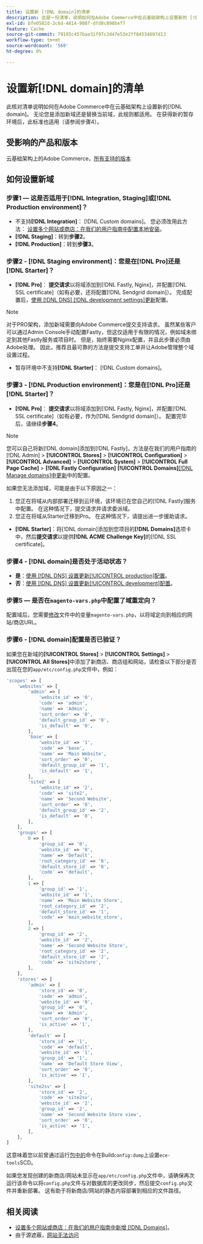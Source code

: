 ```yaml
---
title: 设置新 [!DNL domain]的清单
description: 这是一份清单，说明如何在Adobe Commerce中在云基础架构上设置新的 [!DNL domain] 。
exl-id: bfe0582d-2c6d-4814-908f-dfd8c898bef7
feature: Cache
source-git-commit: 79195c457bae31f97c2d47e53e2ff84534697d13
workflow-type: tm+mt
source-wordcount: '569'
ht-degree: 0%

---
```


# 设置新[!DNL domain]的清单

此核对清单说明如何在Adobe Commerce中在云基础架构上设置新的[!DNL domain]。 无论您是添加新域还是替换当前域，此规则都适用。 在获得新的暂存环境后，此标准也适用（请参阅步骤4）。

## 受影响的产品和版本

云基础架构上的Adobe Commerce，[所有支持的版本](https://www.adobe.com/content/dam/cc/en/legal/terms/enterprise/pdfs/Adobe-Commerce-Software-Lifecycle-Policy.pdf)

## 如何设置新域

### 步骤1 — 这是否适用于[!DNL Integration, Staging]或[!DNL Production environment]？

* 不支持&#x200B;**[!DNL Integration]**： [!DNL Custom domains]。 您必须改用此方法： [设置多个网站或商店：在我们的用户指南中配置本地安装](https://experienceleague.adobe.com/docs/commerce-cloud-service/user-guide/configure-store/multiple-sites.html#add-new-domains)。
* **[!DNL Staging]**：转到&#x200B;**步骤2**。
* **[!DNL Production]**：转到&#x200B;**步骤3**。

### 步骤2 - [!DNL Staging environment]：您是在[!DNL Pro]还是[!DNL Starter]？

* **[!DNL Pro]**： **提交请求**&#x200B;以将域添加到[!DNL Fastly, Nginx]，并配置[!DNL SSL certificate]（如有必要，还将配置[!DNL Sendgrid domain]）。 完成配置后，[使用 [!DNL DNS]  [!DNL development settings]更新](https://experienceleague.adobe.com/docs/commerce-cloud-service/user-guide/cdn/setup-fastly/fastly-configuration.html#update-dns-configuration-with-development-settings)配置。

>[!NOTE]
>
>对于PRO架构，添加新域需要向Adobe Commerce提交支持请求。 虽然某些客户可以通过Admin Console手动配置Fastly，但这仅适用于有限的情况，例如域未绑定到其他Fastly服务或项目时。 但是，始终需要Nginx配置，并且此步骤必须由Adobe处理。 因此，推荐且最可靠的方法是提交支持工单并让Adobe管理整个域设置过程。


* 暂存环境中不支持&#x200B;**[!DNL Starter]**： [!DNL Custom domains]。

### 步骤3 - [!DNL Production environment]：您是在[!DNL Pro]还是[!DNL Starter]？

* **[!DNL Pro]**： **提交请求**&#x200B;以将域添加到[!DNL Fastly, Nginx]，并配置[!DNL SSL certificate]（如有必要，作为[!DNL Sendgrid domain]）。 配置完毕后，请继续&#x200B;**步骤4**。

>[!NOTE]
>
>您可以自己将新[!DNL domain]添加到[!DNL Fastly]，方法是在我们的用户指南的[!DNL Admin] > **[!UICONTROL Stores]** > **[!UICONTROL Configuration]** > **[!UICONTROL Advanced]** > **[!UICONTROL System]** > **[!UICONTROL Full Page Cache]** > **[!DNL Fastly Configuration]** **[!UICONTROL Domains]**&#x200B;[[!DNL Manage domains]&#x200B;中更新](https://experienceleague.adobe.com/docs/commerce-cloud-service/user-guide/cdn/setup-fastly/fastly-custom-cache-configuration.html#manage-domains)中的配置。
>
>
>如果您无法添加域，可能是由于以下原因之一：
>
>1. 您正在将域从内部部署迁移到云环境，该环境已在您自己的[!DNL Fastly]服务中配置。 在这种情况下，提交请求并请求委派域。
>1. 您正在将域从Starter迁移到Pro。 在这种情况下，请提出进一步援助请求。

* **[!DNL Starter]**：将[!DNL domain]添加到您项目的&#x200B;**[!DNL Domains]**&#x200B;选项卡中，然后&#x200B;**提交请求**&#x200B;以提供&#x200B;**[!DNL ACME Challenge Key]**&#x200B;的[!DNL SSL certificate]。

### 步骤4 - [!DNL domain]是否处于活动状态？

* **是**：[使用 [!DNL DNS] 设置更新[!UICONTROL production]配置](https://experienceleague.adobe.com/docs/commerce-cloud-service/user-guide/launch/checklist.html#update-dns-configuration-with-production-settings)。
* **否**：[使用 [!DNL DNS] 设置更新[!UICONTROL development]配置](https://experienceleague.adobe.com/docs/commerce-cloud-service/user-guide/cdn/setup-fastly/fastly-configuration.html#update-dns-configuration-with-development-settings)。

### 步骤5 — 是否在`magento-vars.php`中配置了域重定向？

配置域后，您需要[修改](https://experienceleague.adobe.com/en/docs/commerce-on-cloud/user-guide/configure-store/multiple-sites#modify-variables)文件中的变量`magento-vars.php`，以将域定向到相应的网站/商店URL。

### 步骤6 - [!DNL domain]配置是否已验证？

如果您在新域的&#x200B;**[!UICONTROL Stores]** > **[!UICONTROL Settings]** > **[!UICONTROL All Stores]**&#x200B;中添加了新商店、商店组和网站，请检查以下部分是否出现在您的`app/etc/config.php`文件中，例如：

```php
'scopes' => [
    'websites' => [
        'admin' => [
            'website_id' => '0',
            'code' => 'admin',
            'name' => 'Admin',
            'sort_order' => '0',
            'default_group_id' => '0',
            'is_default' => '0',
        ],
        'base' => [
            'website_id' => '1',
            'code' => 'base',
            'name' => 'Main Website',
            'sort_order' => '0',
            'default_group_id' => '1',
            'is_default' => '1',
        ],
        'site2' => [
            'website_id' => '2',
            'code' => 'site2',
            'name' => 'Second Website',
            'sort_order' => '0',
            'default_group_id' => '2',
            'is_default' => '0',
        ],
    ],
    'groups' => [
        0 => [
            'group_id' => '0',
            'website_id' => '0',
            'name' => 'Default',
            'root_category_id' => '0',
            'default_store_id' => '0',
            'code' => 'default',
        ],
        1 => [
            'group_id' => '1',
            'website_id' => '1',
            'name' => 'Main Website Store',
            'root_category_id' => '2',
            'default_store_id' => '1',
            'code' => 'main_website_store',
        ],
        2 => [
            'group_id' => '2',
            'website_id' => '2',
            'name' => 'Second Website Store',
            'root_category_id' => '2',
            'default_store_id' => '2',
            'code' => 'site2store',
        ],
    ],
    'stores' => [
        'admin' => [
            'store_id' => '0',
            'code' => 'admin',
            'website_id' => '0',
            'group_id' => '0',
            'name' => 'Admin',
            'sort_order' => '0',
            'is_active' => '1',
        ],
        'default' => [
            'store_id' => '1',
            'code' => 'default',
            'website_id' => '1',
            'group_id' => '1',
            'name' => 'Default Store View',
            'sort_order' => '0',
            'is_active' => '1',
        ],
        'site2sv' => [
            'store_id' => '2',
            'code' => 'site2sv',
            'website_id' => '2',
            'group_id' => '2',
            'name' => 'Second Website Store view',
            'sort_order' => '0',
            'is_active' => '1',
        ],
    ],
]
```

这意味着您以前曾通过运行[包中的](https://experienceleague.adobe.com/en/docs/commerce-on-cloud/user-guide/develop/deploy/static-content#setting-the-scd-on-build)命令在Build`config:dump`上设置`ece-tools`SCD。

如果您发现创建的新商店/网站未显示在`app/etc/config.php`文件中，请确保再次运行该命令以将`config.php`文件与对数据库的更改同步，然后提交`config.php`文件并重新部署。 这有助于将新商店/网站的静态内容部署到相应的文件路径。

## 相关阅读

* [设置多个网站或商店：在我们的用户指南中新增 [!DNL Domains]](https://experienceleague.adobe.com/docs/commerce-cloud-service/user-guide/configure-store/multiple-sites.html#add-new-domains)。
* 由于源遮蔽，[网站无法访问](https://experienceleague.adobe.com/en/docs/experience-cloud-kcs/kbarticles/ka-26856)
